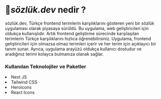 <h1>📖<i>sözlük.dev</i> nedir ?</h1>
<p>sözlük.dev, Türkçe frontend terimlerin karşılıklarını gösteren yeni bir sözlük uygulaması olarak piyasaya sürüldü. Bu uygulama, web geliştiricileri için oldukça kullanışlıdır. Artık frontend geliştirme sürecinde karşılaşılan terimlerin Türkçe karşılıklarını hızlıca öğrenebilirsiniz. Uygulama, frontend geliştiricileri için olmazsa olmaz terimleri içerir ve her terim için açıklayıcı bir tanım sunar. Ayrıca, uygulama arayüzü oldukça kullanıcı dostudur ve aradığınız terimi kolayca bulmanıza olanak sağlar.</p>

<h3>Kullanılan Teknolojiler ve Paketler</h3>

<li>Next JS</li>
<li>Tailwind CSS</li>
<li>Heroicons</li>
<li>React Icons</li>



